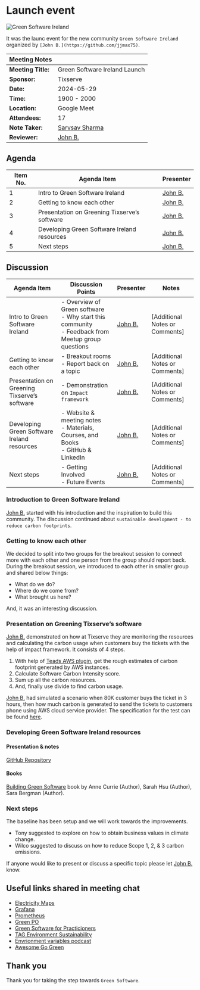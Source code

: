 # Launch event

![Green Software Ireland](green-software-ireland.png)

It was the launc event for the new community `Green Software Ireland` organized by `[John B.](https://github.com/jjmax75)`.

| **Meeting Notes** |                                                                                             |
|-------------------|---------------------------------------------------------------------------------------------|
| **Meeting Title:**| Green Software Ireland Launch                                                                     |
| **Sponsor:**| Tixserve                                                                     |
| **Date:**         | 2024-05-29                                                                       |
| **Time:**         | 1900 - 2000                                                                     |
| **Location:**     | Google Meet                                                       |
| **Attendees:**    | 17                                                                         |
| **Note Taker:**   | [Sarvsav Sharma](https://github.com/sarvsav)                                                           |
| **Reviewer:**   | [John B.](https://github.com/jjmax75)                                                           |

## Agenda

| **Item No.** | **Agenda Item**                     | **Presenter** |
|--------------|-------------------------------------|---------------|
| 1            | Intro to Green Software Ireland                 | [John B.](https://github.com/jjmax75)        |
| 2            | Getting to know each other               | [John B.](https://github.com/jjmax75)        |
| 3            | Presentation on Greening Tixserve’s software                 | [John B.](https://github.com/jjmax75)        |
| 4            | Developing Green Software Ireland resources                 | [John B.](https://github.com/jjmax75)        |
| 5            | Next steps                 | [John B.](https://github.com/jjmax75)        |

## Discussion

| **Agenda Item**           | **Discussion Points**                                                                                      | **Presenter** | **Notes**                                 |
|---------------------------|------------------------------------------------------------------------------------------------------------|---------------|-------------------------------------------|
| Intro to Green Software Ireland       | - Overview of Green software <br> - Why start this community <br> - Feedback from Meetup group questions                                                               | [John B.](https://github.com/jjmax75)        | [Additional Notes or Comments]            |
| Getting to know each other      | - Breakout rooms <br> - Report back on a topic | [John B.](https://github.com/jjmax75)        | [Additional Notes or Comments]            |
| Presentation on Greening Tixserve’s software       | - Demonstration on `Impact framework`  | [John B.](https://github.com/jjmax75)        | [Additional Notes or Comments]            |
| Developing Green Software Ireland resources       | - Website & meeting notes <br> - Materials, Courses, and Books <br> - GitHub & LinkedIn                                                               | [John B.](https://github.com/jjmax75)        | [Additional Notes or Comments]            |
| Next steps       | - Getting Involved <br> - Future Events <br> | [John B.](https://github.com/jjmax75)        | [Additional Notes or Comments]            |

### Introduction to Green Software Ireland

[John B.](https://github.com/jjmax75) started with his introduction and the inspiration to build this community. The discussion continued about `sustainable development - to reduce carbon footprints`.

### Getting to know each other

We decided to split into two groups for the breakout session to connect more with each other and one person from the group should report back.
During the breakout session, we introduced to each other in smaller group and shared below things:

- What do we do?
- Where do we come from?
- What brought us here?

And, it was an interesting discussion.

### Presentation on Greening Tixserve’s software

[John B.](https://github.com/jjmax75) demonstrated on how at Tixserve they are monitoring the resources and calculating the carbon usage when customers buy the tickets with the help of impact framework. It consists of 4 steps.

1. With help of [Teads AWS plugin](https://engineering.teads.com/sustainability/carbon-footprint-estimator-for-aws-instances/), get the rough estimates of carbon footprint generated by AWS instances.
2. Calculate Software Carbon Intensity score.
3. Sum up all the carbon resources.
4. And, finally use divide to find carbon usage.

[John B.](https://github.com/jjmax75) had simulated a scenario when 80K customer buys the ticket in 3 hours, then how much carbon is generated to send the tickets to customers phone using AWS cloud service provider. The specification for the test can be found [here](https://github.com/Green-Software-Ireland/measure-tixserve-carbon/blob/main/manifests/test.yaml).

### Developing Green Software Ireland resources

#### Presentation & notes

[GitHub Repository](https://github.com/Green-Software-Ireland/measure-tixserve-carbon)

#### Books

[Building Green Software](https://www.amazon.co.uk/Building-Green-Software-Sustainable-Development/dp/1098150627) book by Anne Currie (Author), Sarah Hsu (Author), Sara Bergman (Author).

### Next steps

The baseline has been setup and we will work towards the improvements.

- Tony suggested to explore on how to obtain business values in climate change.
- Wilco suggested to discuss on how to reduce Scope 1, 2, & 3 carbon emissions.

If anyone would like to present or discuss a specific topic please let [John B.](https://github.com/jjmax75) know.

## Useful links shared in meeting chat

- [Electricity Maps](https://app.electricitymaps.com/zone/IE)
- [Grafana](https://grafana.com/)
- [Prometheus](https://prometheus.io/)
- [Green PO](https://green-po.org/)
- [Green Software for Practicioners](https://training.linuxfoundation.org/training/green-software-for-practitioners-lfc131/)
- [TAG Environment Sustainability](https://tag-env-sustainability.cncf.io/)
- [Envrionment variables podcast](https://podcast.greensoftware.foundation/)
- [Awesome Go Green](https://github.com/sarvsav/awesome-go-green)

## Thank you

Thank you for taking the step towards `Green Software`.
